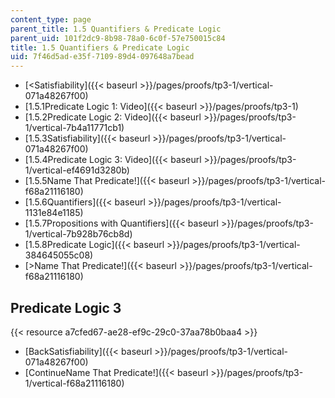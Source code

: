 ```yaml
---
content_type: page
parent_title: 1.5 Quantifiers & Predicate Logic
parent_uid: 101f2dc9-8b98-78a0-6c0f-57e750015c84
title: 1.5 Quantifiers & Predicate Logic
uid: 7f46d5ad-e35f-7109-89d4-097648a7bead
---
```


*   [\<Satisfiability]({{< baseurl >}}/pages/proofs/tp3-1/vertical-071a48267f00)
*   [1.5.1Predicate Logic 1: Video]({{< baseurl >}}/pages/proofs/tp3-1)
*   [1.5.2Predicate Logic 2: Video]({{< baseurl >}}/pages/proofs/tp3-1/vertical-7b4a11771cb1)
*   [1.5.3Satisfiability]({{< baseurl >}}/pages/proofs/tp3-1/vertical-071a48267f00)
*   [1.5.4Predicate Logic 3: Video]({{< baseurl >}}/pages/proofs/tp3-1/vertical-ef4691d3280b)
*   [1.5.5Name That Predicate!]({{< baseurl >}}/pages/proofs/tp3-1/vertical-f68a21116180)
*   [1.5.6Quantifiers]({{< baseurl >}}/pages/proofs/tp3-1/vertical-1131e84e1185)
*   [1.5.7Propositions with Quantifiers]({{< baseurl >}}/pages/proofs/tp3-1/vertical-7b928b76cb8d)
*   [1.5.8Predicate Logic]({{< baseurl >}}/pages/proofs/tp3-1/vertical-384645055c08)
*   [\>Name That Predicate!]({{< baseurl >}}/pages/proofs/tp3-1/vertical-f68a21116180)

Predicate Logic 3
-----------------

{{< resource a7cfed67-ae28-ef9c-29c0-37aa78b0baa4 >}}

*   [BackSatisfiability]({{< baseurl >}}/pages/proofs/tp3-1/vertical-071a48267f00)
*   [ContinueName That Predicate!]({{< baseurl >}}/pages/proofs/tp3-1/vertical-f68a21116180)